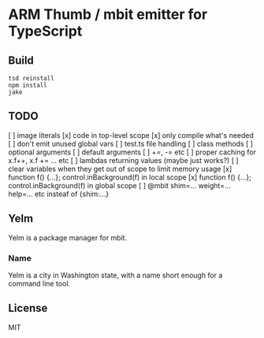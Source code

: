 # ARM Thumb / mbit emitter for TypeScript

## Build

```
tsd reinstall
npm install
jake
```

## TODO

[ ] image literals
[x] code in top-level scope
[x] only compile what's needed
[ ] don't emit unused global vars
[ ] test.ts file handling
[ ] class methods
[ ] optional arguments
[ ] default arguments
[ ] +=, -= etc
[ ] proper caching for x.f++, x.f += ... etc
[ ] lambdas returning values (maybe just works?)
[ ] clear variables when they get out of scope to limit memory usage
[x] function f() {...}; control.inBackground(f) in local scope
[x] function f() {...}; control.inBackground(f) in global scope
[ ] @mbit shim=... weight=... help=... etc insteaf of {shim:...}

## Yelm

Yelm is a package manager for mbit. 

### Name

Yelm is a city in Washington state, with a name short enough for a command line tool.

## License

MIT
